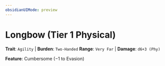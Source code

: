```yaml
---
obsidianUIMode: preview
---
```

# Longbow (Tier 1 Physical)

**Trait**: `Agility` | **Burden**: `Two-Handed`
**Range**: `Very Far` | **Damage**: `d6+3 (Phy)`

**Feature**: Cumbersome (−1 to Evasion)
